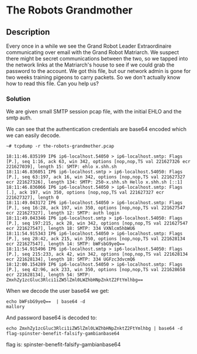 # The Robots Grandmother

## Description
Every once in a while we see the Grand Robot Leader Extraordinaire communicating over email with the Grand Robot Matriarch. We suspect there might be secret communications between the two, so we tapped into the network links at the Matriarch's house to see if we could grab the password to the account. We got this file, but our network admin is gone for two weeks training pigeons to carry packets. So we don't actually know how to read this file. Can you help us?

### Solution
We are given small SMTP session pcap file, with the initial EHLO and the smtp auth.

We can see that the authentication credentials are base64 encoded which we can easily decode.

```
~# tcpdump -r the-robots-grandmother.pcap 

18:11:46.835199 IP6 ip6-localhost.54050 > ip6-localhost.smtp: Flags [P.], seq 1:16, ack 63, win 342, options [nop,nop,TS val 221627326 ecr 221627039], length 15: SMTP: ehlo x.shh.sh
18:11:46.836051 IP6 ip6-localhost.smtp > ip6-localhost.54050: Flags [P.], seq 63:197, ack 16, win 342, options [nop,nop,TS val 221627327 ecr 221627326], length 134: SMTP: 250-x.shh.sh Hello x.shh.sh [::1]
18:11:46.836066 IP6 ip6-localhost.54050 > ip6-localhost.smtp: Flags [.], ack 197, win 350, options [nop,nop,TS val 221627327 ecr 221627327], length 0
18:11:49.043172 IP6 ip6-localhost.54050 > ip6-localhost.smtp: Flags [P.], seq 16:28, ack 197, win 350, options [nop,nop,TS val 221627547 ecr 221627327], length 12: SMTP: auth login
18:11:49.043346 IP6 ip6-localhost.smtp > ip6-localhost.54050: Flags [P.], seq 197:215, ack 28, win 342, options [nop,nop,TS val 221627547 ecr 221627547], length 18: SMTP: 334 VXNlcm5hbWU6
18:11:54.915343 IP6 ip6-localhost.54050 > ip6-localhost.smtp: Flags [P.], seq 28:42, ack 215, win 350, options [nop,nop,TS val 221628134 ecr 221627547], length 14: SMTP: bWFsbG9yeQ==
18:11:54.915496 IP6 ip6-localhost.smtp > ip6-localhost.54050: Flags [P.], seq 215:233, ack 42, win 342, options [nop,nop,TS val 221628134 ecr 221628134], length 18: SMTP: 334 UGFzc3dvcmQ6
18:12:00.154289 IP6 ip6-localhost.54050 > ip6-localhost.smtp: Flags [P.], seq 42:96, ack 233, win 350, options [nop,nop,TS val 221628658 ecr 221628134], length 54: SMTP: ZmxhZy1zcGluc3Rlci1iZW5lZml0LWZhbHNpZnktZ2FtYmlhbg==
```

When we decode the user base64 we get:

```
echo bWFsbG9yeQ==  | base64 -d
mallory
```

And password base64 is decoded to:

```
echo ZmxhZy1zcGluc3Rlci1iZW5lZml0LWZhbHNpZnktZ2FtYmlhbg | base64 -d
flag-spinster-benefit-falsify-gambianbase64
```

flag is: spinster-benefit-falsify-gambianbase64
